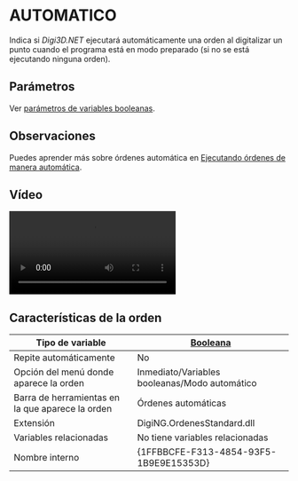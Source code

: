 # AUTOMATICO

Indica si _Digi3D.NET_ ejecutará automáticamente una orden al digitalizar un punto cuando el programa está en modo preparado (si no se está ejecutando ninguna orden).

## Parámetros

Ver [parámetros de variables booleanas](../../../ordenes/variables/variables-booleanas.md).

## Observaciones

Puedes aprender más sobre órdenes automática en [Ejecutando órdenes de manera automática](../../../ordenes/formas-de-ejecutar-una-orden/de-manera-automatica/).

## Vídeo

<video controls>
    <source src="https://digi21.blob.core.windows.net/videos-ayuda/ejecutando_ordenes_manera_automatica.mp4" type="video/mp4">
</video>

## Características de la orden

| Tipo de variable                                 | [Booleana](../../../ordenes/variables/variables-booleanas.md) |
| ------------------------------------------------ | ------------------------------------------------------------- |
| Repite automáticamente                           | No                                                            |
| Opción del menú donde aparece la orden           | Inmediato/Variables booleanas/Modo automático                 |
| Barra de herramientas en la que aparece la orden | Órdenes automáticas                                           |
| Extensión                                        | DigiNG.OrdenesStandard.dll                                    |
| Variables relacionadas                           | No tiene variables relacionadas                               |
| Nombre interno                                   | {1FFBBCFE-F313-4854-93F5-1B9E9E15353D}                        |
